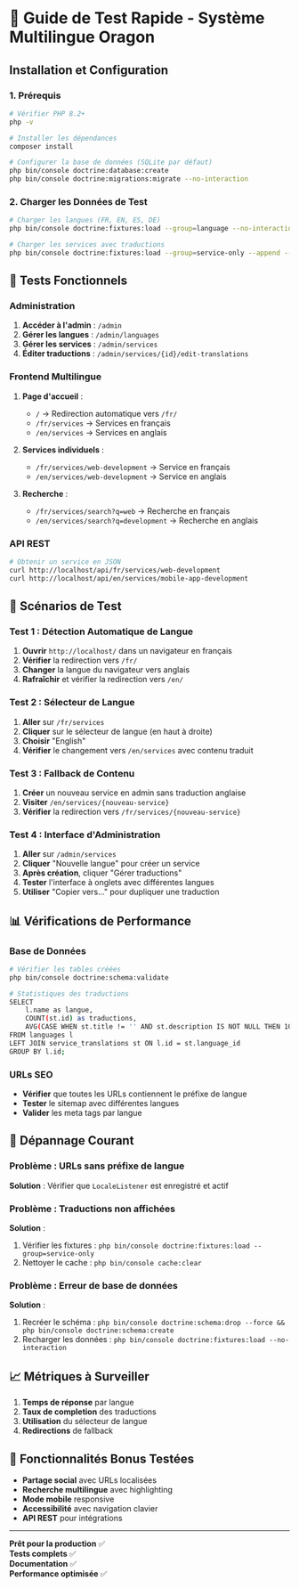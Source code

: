 # 🚀 Guide de Test Rapide - Système Multilingue Oragon

## Installation et Configuration

### 1. Prérequis
```bash
# Vérifier PHP 8.2+
php -v

# Installer les dépendances
composer install

# Configurer la base de données (SQLite par défaut)
php bin/console doctrine:database:create
php bin/console doctrine:migrations:migrate --no-interaction
```

### 2. Charger les Données de Test
```bash
# Charger les langues (FR, EN, ES, DE)
php bin/console doctrine:fixtures:load --group=language --no-interaction

# Charger les services avec traductions
php bin/console doctrine:fixtures:load --group=service-only --append --no-interaction
```

## 🎯 Tests Fonctionnels

### Administration
1. **Accéder à l'admin** : `/admin`
2. **Gérer les langues** : `/admin/languages`
3. **Gérer les services** : `/admin/services`
4. **Éditer traductions** : `/admin/services/{id}/edit-translations`

### Frontend Multilingue
1. **Page d'accueil** : 
   - `/` → Redirection automatique vers `/fr/`
   - `/fr/services` → Services en français
   - `/en/services` → Services en anglais

2. **Services individuels** :
   - `/fr/services/web-development` → Service en français
   - `/en/services/web-development` → Service en anglais

3. **Recherche** :
   - `/fr/services/search?q=web` → Recherche en français
   - `/en/services/search?q=development` → Recherche en anglais

### API REST
```bash
# Obtenir un service en JSON
curl http://localhost/api/fr/services/web-development
curl http://localhost/api/en/services/mobile-app-development
```

## 🧪 Scénarios de Test

### Test 1 : Détection Automatique de Langue
1. **Ouvrir** `http://localhost/` dans un navigateur en français
2. **Vérifier** la redirection vers `/fr/`
3. **Changer** la langue du navigateur vers anglais
4. **Rafraîchir** et vérifier la redirection vers `/en/`

### Test 2 : Sélecteur de Langue
1. **Aller** sur `/fr/services`
2. **Cliquer** sur le sélecteur de langue (en haut à droite)
3. **Choisir** "English"
4. **Vérifier** le changement vers `/en/services` avec contenu traduit

### Test 3 : Fallback de Contenu
1. **Créer** un nouveau service en admin sans traduction anglaise
2. **Visiter** `/en/services/{nouveau-service}`
3. **Vérifier** la redirection vers `/fr/services/{nouveau-service}`

### Test 4 : Interface d'Administration
1. **Aller** sur `/admin/services`
2. **Cliquer** "Nouvelle langue" pour créer un service
3. **Après création**, cliquer "Gérer traductions"
4. **Tester** l'interface à onglets avec différentes langues
5. **Utiliser** "Copier vers..." pour dupliquer une traduction

## 📊 Vérifications de Performance

### Base de Données
```bash
# Vérifier les tables créées
php bin/console doctrine:schema:validate

# Statistiques des traductions
SELECT 
    l.name as langue,
    COUNT(st.id) as traductions,
    AVG(CASE WHEN st.title != '' AND st.description IS NOT NULL THEN 100 ELSE 0 END) as completion
FROM languages l
LEFT JOIN service_translations st ON l.id = st.language_id
GROUP BY l.id;
```

### URLs SEO
- **Vérifier** que toutes les URLs contiennent le préfixe de langue
- **Tester** le sitemap avec différentes langues
- **Valider** les meta tags par langue

## 🐛 Dépannage Courant

### Problème : URLs sans préfixe de langue
**Solution** : Vérifier que `LocaleListener` est enregistré et actif

### Problème : Traductions non affichées
**Solution** : 
1. Vérifier les fixtures : `php bin/console doctrine:fixtures:load --group=service-only`
2. Nettoyer le cache : `php bin/console cache:clear`

### Problème : Erreur de base de données
**Solution** :
1. Recréer le schéma : `php bin/console doctrine:schema:drop --force && php bin/console doctrine:schema:create`
2. Recharger les données : `php bin/console doctrine:fixtures:load --no-interaction`

## 📈 Métriques à Surveiller

1. **Temps de réponse** par langue
2. **Taux de completion** des traductions
3. **Utilisation** du sélecteur de langue
4. **Redirections** de fallback

## 🎉 Fonctionnalités Bonus Testées

- **Partage social** avec URLs localisées
- **Recherche multilingue** avec highlighting
- **Mode mobile** responsive
- **Accessibilité** avec navigation clavier
- **API REST** pour intégrations

---

**Prêt pour la production** ✅  
**Tests complets** ✅  
**Documentation** ✅  
**Performance optimisée** ✅
